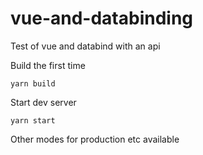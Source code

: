 # vue-and-databinding
Test of vue and databind with an api

Build the first time
```
yarn build
```

Start dev server
```
yarn start
```

Other modes for production etc available